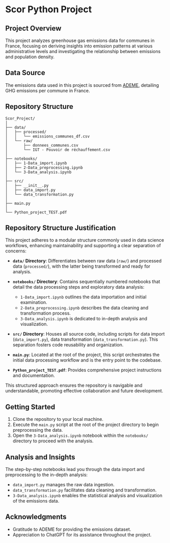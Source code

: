 
# Scor Python Project

## Project Overview

This project analyzes greenhouse gas emissions data for communes in France, focusing on deriving insights into emission patterns at various administrative levels and investigating the relationship between emissions and population density.

## Data Source

The emissions data used in this project is sourced from [ADEME](https://www.data.gouv.fr/fr/datasets/inventaire-de-gaz-a-effet-de-serre-territorialise/#_), detailing GHG emissions per commune in France.

## Repository Structure

```plaintext
Scor_Project/
│
├── data/
│   ├── processed/
│   │   └── emissions_communes_df.csv
│   └── raw/
│       ├── donnees_communes.csv
│       └── IGT - Pouvoir de réchauffement.csv
│
├── notebooks/
│   ├── 1-Data_import.ipynb
│   ├── 2-Data_preprocessing.ipynb
│   └── 3-Data_analysis.ipynb
│
├── src/
│   ├── __init__.py
│   ├── data_import.py
│   └── data_transformation.py
│
├── main.py
│
└── Python_project_TEST.pdf
```

## Repository Structure Justification

This project adheres to a modular structure commonly used in data science workflows, enhancing maintainability and supporting a clear separation of concerns:

- **`data/` Directory**: Differentiates between raw data (`raw/`) and processed data (`processed/`), with the latter being transformed and ready for analysis.

- **`notebooks/` Directory**: Contains sequentially numbered notebooks that detail the data processing steps and exploratory data analysis:
  
  - `1-Data_import.ipynb` outlines the data importation and initial examination.
  - `2-Data_preprocessing.ipynb` describes the data cleaning and transformation process.
  - `3-Data_analysis.ipynb` is dedicated to in-depth analysis and visualization.

- **`src/` Directory**: Houses all source code, including scripts for data import (`data_import.py`), data transformation (`data_transformation.py`). This separation fosters code reusability and organization.
- **`main.py`**: Located at the root of the project, this script orchestrates the initial data processing workflow and is the entry point to the codebase.

- **`Python_project_TEST.pdf`**: Provides comprehensive project instructions and documentation.

This structured approach ensures the repository is navigable and understandable, promoting effective collaboration and future development.

## Getting Started

1. Clone the repository to your local machine.
2. Execute the `main.py` script at the root of the project directory to begin preprocessing the data.
3. Open the `3-Data_analysis.ipynb` notebook within the `notebooks/` directory to proceed with the analysis.

## Analysis and Insights

The step-by-step notebooks lead you through the data import and preprocessing to the in-depth analysis:

- `data_import.py` manages the raw data ingestion.
- `data_transformation.py` facilitates data cleaning and transformation.
- `3-Data_analysis.ipynb` enables the statistical analysis and visualization of the emissions data.

## Acknowledgments

- Gratitude to ADEME for providing the emissions dataset.
- Appreciation to ChatGPT for its assistance throughout the project.
```
